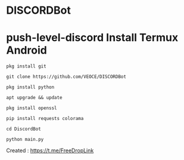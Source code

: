 # DISCORDBot

# push-level-discord Install Termux Android
```
pkg install git
```
```
git clone https://github.com/VEOCE/DISCORDBot
```
```
pkg install python
```
```
apt upgrade && update
```
```
pkg install openssl
```
```
pip install requests colorama
```
```
cd DiscordBot
```
```
python main.py
```
Created : https://t.me/FreeDropLink
